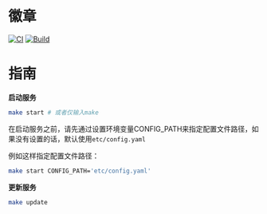 # 徽章

[![CI](https://github.com/xh-polaris/meowchat-api/actions/workflows/static-analysis.yml/badge.svg)](https://github.com/xh-polaris/meowchat-api/actions/workflows/static-analysis.yml)
[![Build](https://github.com/xh-polaris/meowchat-api/actions/workflows/docker-publish.yml/badge.svg)](https://github.com/xh-polaris/meowchat-api/actions/workflows/docker-publish.yml)

# 指南

**启动服务**

```bash
make start # 或者仅输入make
```

在启动服务之前，请先通过设置环境变量CONFIG_PATH来指定配置文件路径，如果没有设置的话，默认使用``etc/config.yaml``

例如这样指定配置文件路径：

```bash
make start CONFIG_PATH='etc/config.yaml'
```

**更新服务**

```bash
make update
```


